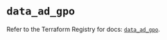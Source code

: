 # `data_ad_gpo`

Refer to the Terraform Registry for docs: [`data_ad_gpo`](https://registry.terraform.io/providers/hashicorp/ad/0.4.4/docs/data-sources/gpo).
